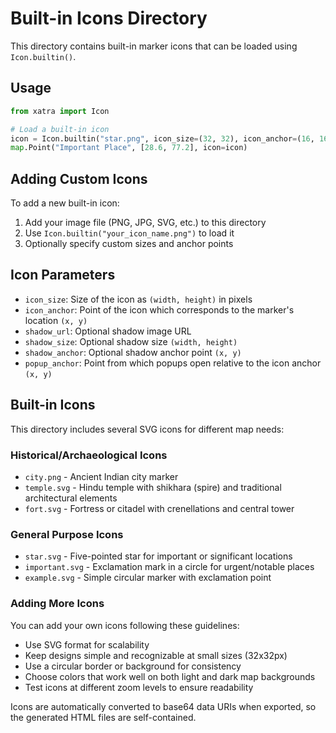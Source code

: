 # Built-in Icons Directory

This directory contains built-in marker icons that can be loaded using `Icon.builtin()`.

## Usage

```python
from xatra import Icon

# Load a built-in icon
icon = Icon.builtin("star.png", icon_size=(32, 32), icon_anchor=(16, 16))
map.Point("Important Place", [28.6, 77.2], icon=icon)
```

## Adding Custom Icons

To add a new built-in icon:

1. Add your image file (PNG, JPG, SVG, etc.) to this directory
2. Use `Icon.builtin("your_icon_name.png")` to load it
3. Optionally specify custom sizes and anchor points

## Icon Parameters

- `icon_size`: Size of the icon as `(width, height)` in pixels
- `icon_anchor`: Point of the icon which corresponds to the marker's location `(x, y)`
- `shadow_url`: Optional shadow image URL
- `shadow_size`: Optional shadow size `(width, height)`
- `shadow_anchor`: Optional shadow anchor point `(x, y)`
- `popup_anchor`: Point from which popups open relative to the icon anchor `(x, y)`

## Built-in Icons

This directory includes several SVG icons for different map needs:

### Historical/Archaeological Icons
- `city.png` - Ancient Indian city marker
- `temple.svg` - Hindu temple with shikhara (spire) and traditional architectural elements
- `fort.svg` - Fortress or citadel with crenellations and central tower

### General Purpose Icons
- `star.svg` - Five-pointed star for important or significant locations
- `important.svg` - Exclamation mark in a circle for urgent/notable places
- `example.svg` - Simple circular marker with exclamation point

### Adding More Icons

You can add your own icons following these guidelines:
- Use SVG format for scalability
- Keep designs simple and recognizable at small sizes (32x32px)
- Use a circular border or background for consistency
- Choose colors that work well on both light and dark map backgrounds
- Test icons at different zoom levels to ensure readability

Icons are automatically converted to base64 data URIs when exported, so the generated HTML files are self-contained.

